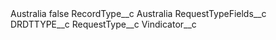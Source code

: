<?xml version="1.0" encoding="UTF-8"?>
<CustomMetadata xmlns="http://soap.sforce.com/2006/04/metadata" xmlns:xsi="http://www.w3.org/2001/XMLSchema-instance" xmlns:xsd="http://www.w3.org/2001/XMLSchema">
    <label>Australia</label>
    <protected>false</protected>
    <values>
        <field>RecordType__c</field>
        <value xsi:type="xsd:string">Australia</value>
    </values>
    <values>
        <field>RequestTypeFields__c</field>
        <value xsi:type="xsd:string">DRDTTYPE__c</value>
    </values>
    <values>
        <field>RequestType__c</field>
        <value xsi:type="xsd:string">Vindicator__c</value>
    </values>
</CustomMetadata>
